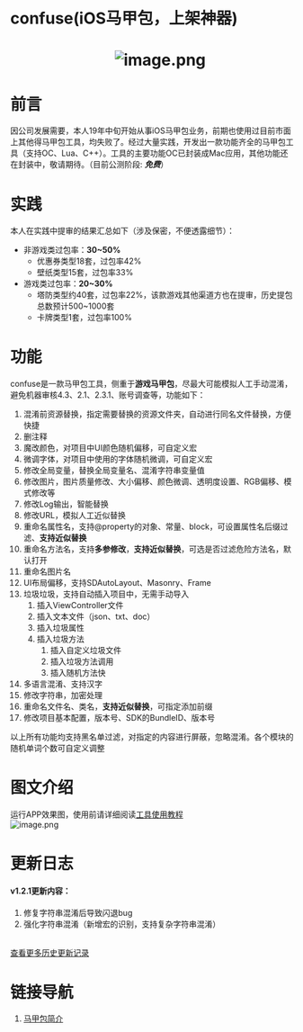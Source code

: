 # confuse(iOS马甲包，上架神器)

<a name="a47Bl"></a>
#                             ![image.png](https://cdn.nlark.com/yuque/0/2020/png/213807/1593768128247-016fe60b-8853-48fb-8b76-f9f702b83db5.png#align=left&display=inline&height=177&margin=%5Bobject%20Object%5D&name=image.png&originHeight=512&originWidth=512&size=119707&status=done&style=none&width=177)
<a name="4OMtJ"></a>
# 前言
因公司发展需要，本人19年中旬开始从事iOS马甲包业务，前期也使用过目前市面上其他得马甲包工具，均失败了。经过大量实践，开发出一款功能齐全的马甲包工具（支持OC、Lua、C++）。工具的主要功能OC已封装成Mac应用，其他功能还在封装中，敬请期待。（目前公测阶段: _**免费**_）
<a name="iji4j"></a>
# 实践
本人在实践中提审的结果汇总如下（涉及保密，不便透露细节）：

- 非游戏类过包率：**30~50%**
   - 优惠券类型18套，过包率42%
   - 壁纸类型15套，过包率33%
- 游戏类过包率：**20~30%**
   - 塔防类型约40套，过包率22%，该款游戏其他渠道方也在提审，历史提包总数预计500~1000套
   - 卡牌类型1套，过包率100%
<a name="8cWfW"></a>
# 功能
confuse是一款马甲包工具，侧重于**游戏马甲包**，尽最大可能模拟人工手动混淆，避免机器审核4.3、2.1、2.3.1、账号调查等，功能如下：

1. 混淆前资源替换，指定需要替换的资源文件夹，自动进行同名文件替换，方便快捷
1. 删注释
1. 魔改颜色，对项目中UI颜色随机偏移，可自定义宏
1. 微调字体，对项目中使用的字体随机微调，可自定义宏
1. 修改全局变量，替换全局变量名、混淆字符串变量值
1. 修改图片，图片质量修改、大小偏移、颜色微调、透明度设置、RGB偏移、模式修改等
1. 修改Log输出，智能替换
1. 修改URL，模拟人工近似替换
1. 重命名属性名，支持@property的对象、常量、block，可设置属性名后缀过滤、**支持近似替换**
1. 重命名方法名，支持**多参修改**，**支持近似替换**，可选是否过滤危险方法名，默认打开
1. 重命名图片名
1. UI布局偏移，支持SDAutoLayout、Masonry、Frame
1. 垃圾垃圾，支持自动插入项目中，无需手动导入
   1. 插入ViewController文件
   1. 插入文本文件（json、txt、doc）
   1. 插入垃圾属性
   1. 插入垃圾方法
      1. 插入自定义垃圾文件
      1. 插入垃圾方法调用
      1. 插入随机方法快
14. 多语言混淆、支持汉字
14. 修改字符串，加密处理
14. 重命名文件名、类名，**支持近似替换**，可指定添加前缀
14. 修改项目基本配置，版本号、SDK的BundleID、版本号



以上所有功能均支持黑名单过滤，对指定的内容进行屏蔽，忽略混淆。各个模块的随机单词个数可自定义调整
<a name="vlfzY"></a>
# 图文介绍
运行APP效果图，使用前请详细阅读[工具使用教程](https://www.yuque.com/docs/share/edd2603f-d09d-4795-ae71-b42419b99446?#《confuse使用说明》)<br />![image.png](https://cdn.nlark.com/yuque/0/2020/png/213807/1594644980313-b3ee8604-9652-4bba-bb18-3d06399593e9.png#align=left&display=inline&height=540&margin=%5Bobject%20Object%5D&name=image.png&originHeight=1080&originWidth=1920&size=537018&status=done&style=none&width=960)
<a name="WtuYs"></a>
# 更新日志
<a name="DZQQV"></a>
#### v1.2.1更新内容：

1. 修复字符串混淆后导致闪退bug
1. 强化字符串混淆（新增宏的识别，支持复杂字符串混淆）


<br />[查看更多历史更新记录](https://www.yuque.com/docs/share/39f2f60e-b6a8-443b-b005-b9364fb79b95?#《confuse更新说明》)
<a name="2uJ0e"></a>
# 链接导航

1. [马甲包简介](https://www.yuque.com/docs/share/7e70244c-5dea-4035-b634-65cc082097da?#《马甲包简介》)
